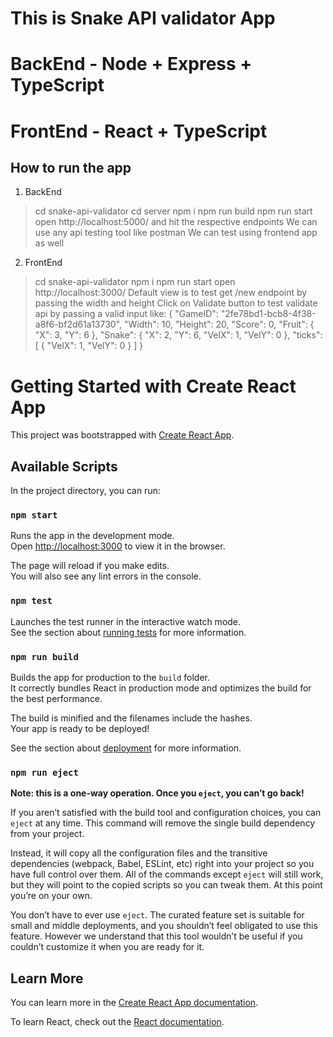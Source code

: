 # This is Snake API validator App

# BackEnd - Node + Express + TypeScript
# FrontEnd - React + TypeScript

## How to run the app
1. BackEnd
> cd snake-api-validator
> cd server
> npm i
> npm run build
> npm run start
> open http://localhost:5000/ and hit the respective endpoints
> We can use any api testing tool like postman
> We can test using frontend app as well
2. FrontEnd
> cd snake-api-validator
> npm i
> npm run start
> open http://localhost:3000/
> Default view is to test get /new endpoint by passing the width and height
> Click on Validate button to test validate api by passing a valid input like:
{
    "GameID": "2fe78bd1-bcb8-4f38-a8f6-bf2d61a13730",
    "Width": 10,
    "Height": 20,
    "Score": 0,
    "Fruit": {
        "X": 3,
        "Y": 6
    },
    "Snake": {
        "X": 2,
        "Y": 6,
        "VelX": 1,
        "VelY": 0
    },
    "ticks": [
        {
         "VelX": 1,
         "VelY": 0
        }
    ]
}

# Getting Started with Create React App

This project was bootstrapped with [Create React App](https://github.com/facebook/create-react-app).

## Available Scripts

In the project directory, you can run:

### `npm start`

Runs the app in the development mode.\
Open [http://localhost:3000](http://localhost:3000) to view it in the browser.

The page will reload if you make edits.\
You will also see any lint errors in the console.

### `npm test`

Launches the test runner in the interactive watch mode.\
See the section about [running tests](https://facebook.github.io/create-react-app/docs/running-tests) for more information.

### `npm run build`

Builds the app for production to the `build` folder.\
It correctly bundles React in production mode and optimizes the build for the best performance.

The build is minified and the filenames include the hashes.\
Your app is ready to be deployed!

See the section about [deployment](https://facebook.github.io/create-react-app/docs/deployment) for more information.

### `npm run eject`

**Note: this is a one-way operation. Once you `eject`, you can’t go back!**

If you aren’t satisfied with the build tool and configuration choices, you can `eject` at any time. This command will remove the single build dependency from your project.

Instead, it will copy all the configuration files and the transitive dependencies (webpack, Babel, ESLint, etc) right into your project so you have full control over them. All of the commands except `eject` will still work, but they will point to the copied scripts so you can tweak them. At this point you’re on your own.

You don’t have to ever use `eject`. The curated feature set is suitable for small and middle deployments, and you shouldn’t feel obligated to use this feature. However we understand that this tool wouldn’t be useful if you couldn’t customize it when you are ready for it.

## Learn More

You can learn more in the [Create React App documentation](https://facebook.github.io/create-react-app/docs/getting-started).

To learn React, check out the [React documentation](https://reactjs.org/).
